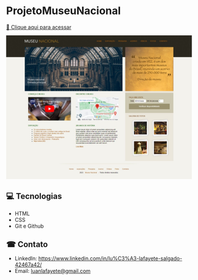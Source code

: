 # ProjetoMuseuNacional

[🔗 Clique aqui para acessar](https://luanlafayete.github.io/ProjetoMuseuNacional/)


![preview](https://github.com/LuanLafayete/ProjetoMuseuNacional/blob/main/Github/home.jpeg)

## 💻 Tecnologias 
- HTML
- CSS
- Git e Github

## ☎ Contato
- LinkedIn: 
https://www.linkedin.com/in/lu%C3%A3-lafayete-salgado-42467a42/
- Email: luanlafayete@gmail.com
